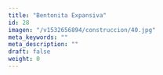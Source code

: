 ```yaml
---
title: "Bentonita Expansiva"
id: 28
imagen: "/v1532656894/construccion/40.jpg"
meta_keywords: ""
meta_description: ""
draft: false
weight: 0
---
```


